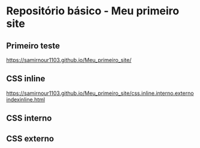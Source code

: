 # Repositório básico - Meu primeiro site
## Primeiro teste
 https://samirnour1103.github.io/Meu_primeiro_site/
## CSS inline
https://samirnour1103.github.io/Meu_primeiro_site/css.inline.interno.externoindexinline.html
## CSS interno

## CSS externo
